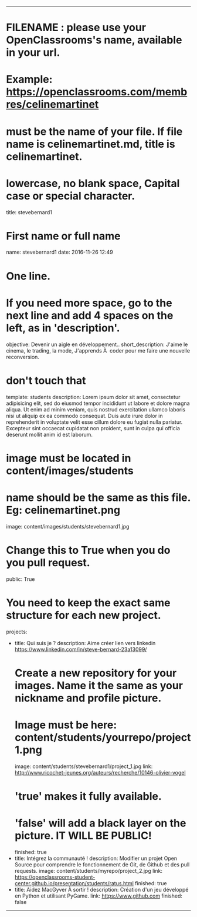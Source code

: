 ﻿---

# FILENAME : please use your OpenClassrooms's name, available in your url.
# Example: https://openclassrooms.com/membres/celinemartinet
# must be the name of your file. If file name is celinemartinet.md, title is celinemartinet.
# lowercase, no blank space, Capital case or special character.
title: stevebernard1

# First name or full name
name: stevebernard1
date: 2016-11-26 12:49

# One line.
# If you need more space, go to the next line and add 4 spaces on the left, as in 'description'.
objective: Devenir un aigle en développement..
short_description: J'aime le cinema, le trading, la mode, J'apprends À  coder pour me faire une nouvelle reconversion.

# don't touch that
template: students
description:
    Lorem ipsum dolor sit amet, consectetur adipisicing elit, sed do eiusmod
    tempor incididunt ut labore et dolore magna aliqua. Ut enim ad minim veniam,
    quis nostrud exercitation ullamco laboris nisi ut aliquip ex ea commodo
    consequat. Duis aute irure dolor in reprehenderit in voluptate velit esse
    cillum dolore eu fugiat nulla pariatur. Excepteur sint occaecat cupidatat non
    proident, sunt in culpa qui officia deserunt mollit anim id est laborum.

# image must be located in content/images/students
# name should be the same as this file. Eg: celinemartinet.png
image: content/images/students/stevebernard1.jpg

# Change this to True when you do you pull request.
public: True

# You need to keep the exact same structure for each new project.
projects:
  - title: Qui suis je ?
    description: Aime créer lien vers linkedin https://www.linkedin.com/in/steve-bernard-23a13099/
    # Create a new repository for your images. Name it the same as your nickname and profile picture.
    # Image must be here: content/students/yourrepo/project1.png
    image: content/students/stevebernard1/project_1.jpg
    link: http://www.ricochet-jeunes.org/auteurs/recherche/10146-olivier-vogel
    # 'true' makes it fully available.
    # 'false' will add a black layer on the picture. IT WILL BE PUBLIC!
    finished: true
  - title: Intégrez la communauté !
    description: Modifier un projet Open Source pour comprendre le fonctionnement de Git, de Github et des pull requests. 
    image: content/students/myrepo/project_2.jpg
    link: https://openclassrooms-student-center.github.io/presentation/students/ratus.html
    finished: true
  - title: Aidez MacGyver À sortir !
    description: Création d'un jeu développé en Python et utilisant PyGame.
    link: https://www.github.com
    finished: false
---


